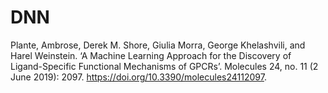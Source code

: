 # DNN

Plante, Ambrose, Derek M. Shore, Giulia Morra, George Khelashvili, and Harel Weinstein. ‘A Machine Learning Approach for the Discovery of Ligand-Specific Functional Mechanisms of GPCRs’. Molecules 24, no. 11 (2 June 2019): 2097. https://doi.org/10.3390/molecules24112097.
